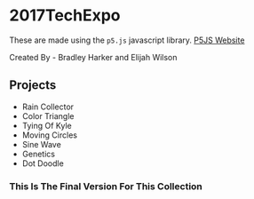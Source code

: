 # 2017TechExpo

These are made using the `p5.js` javascript library. [P5JS Website](https://p5js.org/)

Created By - Bradley Harker and Elijah Wilson

## Projects
* Rain Collector
* Color Triangle
* Tying Of Kyle
* Moving Circles
* Sine Wave
* Genetics
* Dot Doodle

### This Is The Final Version For This Collection